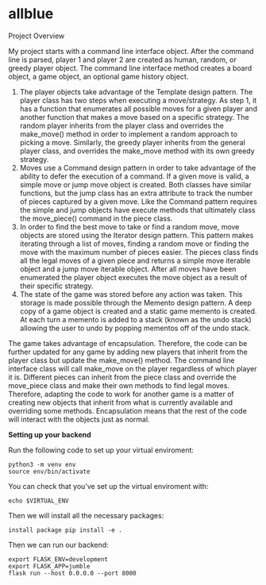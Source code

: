 # allblue
Project Overview

My project starts with a command line interface object. After the command line is parsed, player 1 and player 2 are created as human, random, or greedy player object. The command line interface method creates a board object, a game object, an optional game history object.

1)	The player objects take advantage of the Template design pattern. The player class has two steps when executing a move/strategy. As step 1, it has a function that enumerates all possible moves for a given player and another function that makes a move based on a specific strategy. The random player inherits from the player class and overrides the make_move() method in order to implement a random approach to picking a move. Similarly, the greedy player inherits from the general player class, and overrides the make_move method with its own greedy strategy. 
2)	Moves use a Command design pattern in order to take advantage of the ability to defer the execution of a command. If a given move is valid, a simple move or jump move object is created. Both classes have similar functions, but the jump class has an extra attribute to track the number of pieces captured by a given move. Like the Command pattern requires the simple and jump objects have execute methods that ultimately class the move_piece() command in the piece class. 
3)	In order to find the best move to take or find a random move, move objects are stored using the Iterator design pattern. This pattern makes iterating through a list of moves, finding a random move or finding the move with the maximum number of pieces easier. The pieces class finds all the legal moves of a given piece and returns a simple move iterable object and a jump move iterable object. After all moves have been enumerated the player object executes the move object as a result of their specific strategy. 
4)	The state of the game was stored before any action was taken. This storage is made possible through the Memento design pattern. A deep copy of a game object is created and a static game memento is created. At each turn a memento is added to a stack (known as the undo stack) allowing the user to undo by popping mementos off of the undo stack. 

The game takes advantage of encapsulation. Therefore, the code can be further updated for any game by adding new players that inherit from the player class but update the make_move() method. The command line interface class will call make_move on the player regardless of which player it is. Different pieces can inherit from the piece class and override the move_piece class and make their own methods to find legal moves. Therefore, adapting the code to work for another game is a matter of creating new objects that inherit from what is currently available and overriding some methods. Encapsulation means that the rest of the code will interact with the objects just as normal.


**Setting up your backend**

Run the following code to set up your virtual enviroment:
```
python3 -m venv env 
source env/bin/activate 
```
You can check that you've set up the virtual enviroment with: 
```
echo $VIRTUAL_ENV
```

Then we will install all the necessary packages:
```
install package pip install -e .
```

Then we can run our backend:
```
export FLASK_ENV=development 
export FLASK_APP=jumble 
flask run --host 0.0.0.0 --port 8000
```

